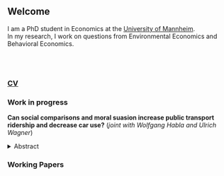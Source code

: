 ## Welcome

I am a PhD student in Economics at the [University of Mannheim](https://www.uni-mannheim.de/gess/).<br/>
In my research, I work on questions from Environmental Economics and Behavioral Economics.

<br/>
<br/>

### [CV](/docs/assets/pdf/CV_jgessner.pdf)

### Work in progress
**Can social comparisons and moral suasion increase public transport ridership and decrease car use?**  (*joint with Wolfgang Habla and Ulrich Wagner*)
<details>
  <summary>Abstract</summary>
    As carbon prices still lack political support, particularly in the transport sector, behavioral interventions
inducing substitution towards low-emission transport modes might be a cost-effective
tool to lower carbon emissions. In a feld experiment with 428 participants, we test the effectiveness
of e-mail messages that contain a social comparison, either in isolation or in combination
with a climate-related moral appeal to use public transportation whenever possible. We do so
in the context of an employer's mobility budget scheme that serves an alternative to a company
car. This scheme provides an annual budget to employees that can be used to pay for various
modes of transport, for leisure and commuting trips. We study whether the messages can change
individual expenditures for and use of public and car-related transportation. We find (weak)
evidence for reduced car-related transportation in response to the combined treatment. For the
effect of the pure social comparison on car-related expenditures, as well as for the effect of both
types of messages on public transportation, we do not find any statistically significant behavior
changes. Importantly, the null effect of the social comparison treatment cannot be explained
by opposite and offsetting effects on participants with below- and above-median public transportation
expenditures, respectively, in the pre-treatment period. Furthermore, we do not find
evidence for other heterogeneous treatment effects.
</details>
      
### Working Papers
      
